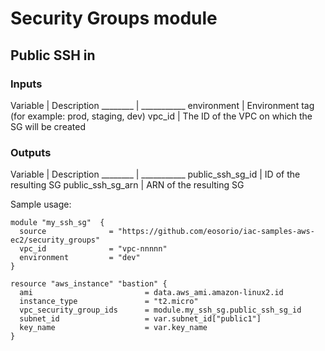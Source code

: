 # Security Groups module

## Public SSH in

### Inputs
Variable | Description
________ | ___________
environment | Environment tag (for example: prod, staging, dev)
vpc_id | The ID of the VPC on which the SG will be created

### Outputs
Variable | Description
________ | ___________
public_ssh_sg_id | ID of the resulting SG
public_ssh_sg_arn | ARN of the resulting SG

Sample usage:
```HCL
module "my_ssh_sg"  {
  source              = "https://github.com/eosorio/iac-samples-aws-ec2/security_groups"
  vpc_id              = "vpc-nnnnn"
  environment         = "dev"
}

resource "aws_instance" "bastion" {
  ami                         = data.aws_ami.amazon-linux2.id
  instance_type               = "t2.micro" 
  vpc_security_group_ids      = module.my_ssh_sg.public_ssh_sg_id
  subnet_id                   = var.subnet_id["public1"]
  key_name                    = var.key_name
}
```
